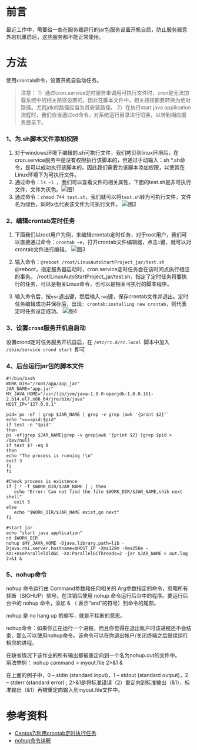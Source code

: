 [pixiv: 028]: # 'https://cdn.jsdelivr.net/gh/starsky1/poi/2019/28.jpg'
# 前言
最近工作中，需要给一些在服务器运行的jar包服务设置开机自启，防止服务器意外宕机重启后，这些服务都不能正常使用。
# 方法
使用`crontab`命令，设置开机自启动任务。
>注意：
1）通过cron.service定时服务来调用可执行文件时，cron是无法加载系统中的相关路径设置的，因此在脚本文件中，相关路径都要转换为绝对路径。尤其jdk的路径应当为其安装路径。
2）在执行start java application流程时，我们应当通过cd命令，对系统运行目录进行切换，以转到相应服务目录下。

### 1、为.sh脚本文件添加权限
1. 对于windows环境下编辑的.sh可执行文件，我们拷贝到linux环境后，在cron.service服务中是没有权限执行该脚本的，但通过手动输入：sh *.sh命令，是可以成功执行该脚本的，因此我们需要为该脚本添加权限，以使其在Linux环境下为可执行文件。
2. 通过命令：`ls –l `，我们可以查看文件的相关属性，下面的test.sh是非可执行文件，文件为灰色。![图1](https://cdn.jsdelivr.net/gh/starsky1/poi/2019/28/2801.png)
3. 通过命令：`chmod 744 test.sh`，我们就可以将`test.sh`转为可执行文件，文件名为绿色，同时x也代表该文件为可执行文件。
![图2](https://cdn.jsdelivr.net/gh/starsky1/poi/2019/28/2802.png)


### 2、编辑crontab定时任务
1. 下面我们以root用户为例，来编辑crontab定时任务，对于root用户，我们可以直接通过命令：`crontab –e`，打开crontab文件编辑器，点击`i`键，就可以对crontab文件进行编辑。
![图3](https://cdn.jsdelivr.net/gh/starsky1/poi/2019/28/2803.png)

2. 输入命令：`@reboot /root/LinuxAutoStartProject_jar/test.sh`
@reboot，指定服务器启动时，cron.service定时任务会在该时间点执行相应的事务。
/root/LinuxAutoStartProject_jar/test.sh，指定了定时任务将要执行的任务，可以是相关Linux命令，也可以是相关可执行的脚本程序。
3. 输入命令后，按`esc`退出键，然后输入`:wq`键，保存crontab文件并退出。定时任务编辑成功并保存后，出现`: crontab:installing new crontab`，则代表定时任务设定成功。
![图4](https://cdn.jsdelivr.net/gh/starsky1/poi/2019/28/2804.png)
### 3、设置`crond`服务开机自启动
设置crond定时任务服务开机自启，在 `/etc/rc.d/rc.local `脚本中加入 `/sbin/service crond start `即可

### 4、后台运行jar包的脚本文件
```shell
#!/bin/bash
WORK_DIR="/root/app/app_jar"
JAR_NAME="app.jar"
MY_JAVA_HOME="/usr/lib/jvm/java-1.8.0-openjdk-1.8.0.161-2.b14.el7.x86_64/jre/bin/java"
HOST_IP="127.0.0.1"

pid=`ps -ef | grep $JAR_NAME | grep -v grep |awk '{print $2}'`
echo "===>pid:$pid"
if test -n "$pid"
then
ps -ef|grep $JAR_NAME|grep -v grep|awk '{print $2}'|grep $pid > /dev/null
if test $? -eq 0
then
echo "The process is running !\n"
exit 3
fi
fi

#Check process is existence
if [ ! -f $WORK_DIR/$JAR_NAME ] ; then
   echo "Error: Can not find the file $WORK_DIR/$JAR_NAME,shik next shell"
   exit 3
else
   echo "$WORK_DIR/$JAR_NAME exist,go next"
fi

#start jar
echo "start java application"
cd $WORK_DIR
nohup $MY_JAVA_HOME -Djava.library.path=lib -Djava.rmi.server.hostname=$HOST_IP -Xms128m -Xms256m -XX:+UseParallelOldGC -XX:ParallelGCThreads=2 -jar $JAR_NAME > out.log 2>&1 &
```

### 5、nohup命令
nohup 命令运行由 Command参数和任何相关的 Arg参数指定的命令，忽略所有挂断（SIGHUP）信号。在注销后使用 nohup 命令运行后台中的程序。要运行后台中的 nohup 命令，添加 & （ 表示“and”的符号）到命令的尾部。

nohup 是 no hang up 的缩写，就是不挂断的意思。

nohup命令：如果你正在运行一个进程，而且你觉得在退出帐户时该进程还不会结束，那么可以使用nohup命令。该命令可以在你退出帐户/关闭终端之后继续运行相应的进程。

在缺省情况下该作业的所有输出都被重定向到一个名为nohup.out的文件中。
<br/>
用法举例： nohup command > myout.file 2>&1 &   

在上面的例子中，0 – stdin (standard input)，1 – stdout (standard output)，2 – stderr (standard error) ;
2>&1是将标准错误（2）重定向到标准输出（&1），标准输出（&1）再被重定向输入到myout.file文件中。

# 参考资料
- [Centos7:利用crontab定时执行任务](https://www.jianshu.com/p/06c6c802d39e)
- [nohup命令详解](https://www.cnblogs.com/jinxiao-pu/p/9131057.html)